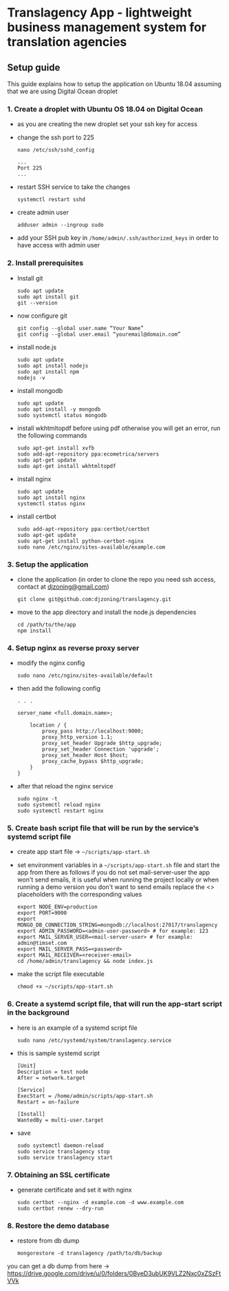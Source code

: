 # Translagency App - lightweight business management system for translation agencies
## Setup guide
This guide explains how to setup the application on Ubuntu 18.04 assuming that we are using Digital Ocean droplet
### 1. Create a droplet with Ubuntu OS 18.04 on Digital Ocean
- as you are creating the new droplet set your ssh key for access
- change the ssh port to 225
  ```
  nano /etc/ssh/sshd_config
  ```
  ```
  ...
  Port 225
  ...
  ```
- restart SSH service to take the changes
  ```
  systemctl restart sshd
  ```
- create admin user

  ```
  adduser admin --ingroup sudo
  ```
- add your SSH pub key in ```/home/admin/.ssh/authorized_keys``` in order to have access with admin user
  
### 2. Install prerequisites
- Install git

  ```
  sudo apt update
  sudo apt install git
  git --version
  ```
  
- now configure git

  ```
  git config --global user.name “Your Name”
  git config --global user.email “youremail@domain.com”
  ```
  
- install node.js

  ```
  sudo apt update
  sudo apt install nodejs
  sudo apt install npm
  nodejs -v
  ```
  
- install mongodb

  ```
  sudo apt update
  sudo apt install -y mongodb
  sudo systemctl status mongodb
  ```
  
- install wkhtmltopdf before using pdf otherwise you will get an error, run the following commands

  ```
  sudo apt-get install xvfb
  sudo add-apt-repository ppa:ecometrica/servers
  sudo apt-get update
  sudo apt-get install wkhtmltopdf
  ```
  
- install nginx

  ```
  sudo apt update
  sudo apt install nginx
  systemctl status nginx
  ```
  
- install certbot

  ```
  sudo add-apt-repository ppa:certbot/certbot
  sudo apt-get update
  sudo apt-get install python-certbot-nginx
  sudo nano /etc/nginx/sites-available/example.com
  ```
  
### 3. Setup the application
- clone the application (in order to clone the repo you need ssh access, contact at djzoning@gmail.com)
  ```
  git clone git@github.com:djzoning/translagency.git
  ```
  
- move to the app directory and install the node.js dependencies

  ```
  cd /path/to/the/app
  npm install
  ```
  
### 4. Setup nginx as reverse proxy server
- modify the nginx config

  ```
  sudo nano /etc/nginx/sites-available/default
  ```
  
- then add the following config

  ```
  . . .

  server_name <full.domain.name>;

      location / {
          proxy_pass http://localhost:9000;
          proxy_http_version 1.1;
          proxy_set_header Upgrade $http_upgrade;
          proxy_set_header Connection 'upgrade';
          proxy_set_header Host $host;
          proxy_cache_bypass $http_upgrade;
      }
  }
  ```
  
- after that reload the nginx service

  ```
  sudo nginx -t
  sudo systemctl reload nginx
  sudo systemctl restart nginx
  ```
### 5. Create bash script file that will be run by the service’s systemd script file
- create app start file -> ```~/scripts/app-start.sh```
- set environment variables in a ```~/scripts/app-start.sh``` file and start the app from there as follows
if you do not set mail-server-user the app won't send emails, it is useful when running the project locally or when running a demo version you don't want to send emails
replace the <> placeholders with the corresponding values

  ```
  export NODE_ENV=production
  export PORT=9000
  export MONGO_DB_CONNECTION_STRING=mongodb://localhost:27017/translagency
  export ADMIN_PASSWORD=<admin-user-password> # for example: 123
  export MAIL_SERVER_USER=<mail-server-user> # for example: admin@timset.com 
  export MAIL_SERVER_PASS=<password>
  export MAIL_RECEIVER=<receiver-email>
  cd /home/admin/translagency && node index.js
  ```
  
- make the script file executable

  ```
  chmod +x ~/scripts/app-start.sh
  ```
  
### 6. Create a systemd script file, that will run the app-start script in the background
- here is an example of a systemd script file

  ```
  sudo nano /etc/systemd/system/translagency.service
  ```

- this is sample systemd script

  ```
  [Unit]
  Description = test node
  After = network.target

  [Service]
  ExecStart = /home/admin/scripts/app-start.sh
  Restart = on-failure

  [Install]
  WantedBy = multi-user.target
  ```

- save

  ```
  sudo systemctl daemon-reload
  sudo service translagency stop
  sudo service translagency start
  ```
  
### 7. Obtaining an SSL certificate
- generate certificate and set it with nginx

  ```
  sudo certbot --nginx -d example.com -d www.example.com
  sudo certbot renew --dry-run
  ```
  
### 8. Restore the demo database
- restore from db dump

  ```
  mongorestore -d translagency /path/to/db/backup
  ```
  
you can get a db dump from here -> https://drive.google.com/drive/u/0/folders/0ByeD3ubUK9VLZ2Nxc0xZSzFtVVk









